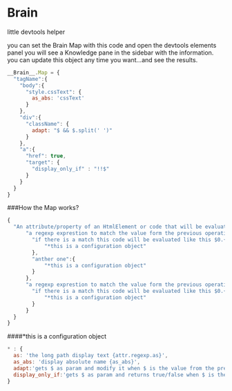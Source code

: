Brain
=====

little devtools helper 



you can set the Brain Map with this code and open the devtools elements panel you will see a Knowledge pane in the sidebar with the information.
you can update this object any time you want...and see the results.

```javascript
__Brain__.Map = {
  "tagName":{
    "body":{
      "style.cssText": {
        as_abs: 'cssText'
      }
    },
    "div":{
      "className": {
        adapt: "$ && $.split(' ')"
      }
    },
    "a":{
      "href": true,
      "target": {
        "display_only_if" : "!!$"
      }
    }
  }
}
```


###How the Map works?
```javascript
{
  "An attribute/property of an HtmlElement or code that will be evaluated like this $0.{yourcode}" : {
      "a regexp exprestion to match the value form the previous operation":{
        "if there is a match this code will be evaluated like this $0.{yourcode}":{
            "*this is a configuration object"
        },
        "anther one":{
            "*this is a configuration object"
        }
      },
      "a regexp exprestion to match the value form the previous operation":{
        "if there is a match this code will be evaluated like this $0.{yourcode}":{
            "*this is a configuration object"
        }
      }
  }
}
```

####*this is a configuration object
```javascript
* : {
  as: 'the long path display text {attr.regexp.as}',
  as_abs: 'display absolute name {as_abs}',
  adapt:'gets $ as param and modify it when $ is the value from the previous operation'
  display_only_if:'gets $ as param and returns true/false when $ is the value from the previous operation'
}
```
